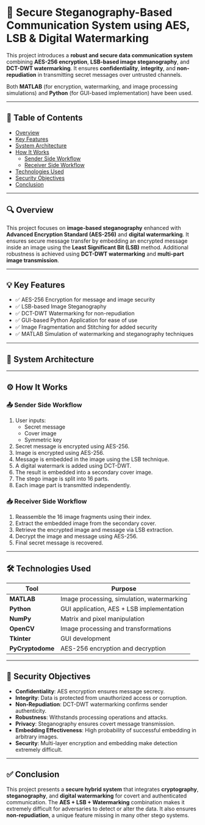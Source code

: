 # 🔐 Secure Steganography-Based Communication System using AES, LSB & Digital Watermarking

This project introduces a **robust and secure data communication system** combining **AES-256 encryption**, **LSB-based image steganography**, and **DCT-DWT watermarking**. It ensures **confidentiality**, **integrity**, and **non-repudiation** in transmitting secret messages over untrusted channels.

Both **MATLAB** (for encryption, watermarking, and image processing simulations) and **Python** (for GUI-based implementation) have been used.

---

## 📌 Table of Contents

- [Overview](#-overview)
- [Key Features](#-key-features)
- [System Architecture](#-system-architecture)
- [How It Works](#-how-it-works)
  - [Sender Side Workflow](#sender-side-workflow)
  - [Receiver Side Workflow](#receiver-side-workflow)
- [Technologies Used](#-technologies-used)
- [Security Objectives](#-security-objectives)
- [Conclusion](#-conclusion)

---

## 🔍 Overview

This project focuses on **image-based steganography** enhanced with **Advanced Encryption Standard (AES-256)** and **digital watermarking**. It ensures secure message transfer by embedding an encrypted message inside an image using the **Least Significant Bit (LSB)** method. Additional robustness is achieved using **DCT-DWT watermarking** and **multi-part image transmission**.

---

## 💡 Key Features

- ✅ AES-256 Encryption for message and image security  
- ✅ LSB-based Image Steganography  
- ✅ DCT-DWT Watermarking for non-repudiation  
- ✅ GUI-based Python Application for ease of use  
- ✅ Image Fragmentation and Stitching for added security  
- ✅ MATLAB Simulation of watermarking and steganography techniques

---

## 🧠 System Architecture


---

## ⚙️ How It Works

### 📤 Sender Side Workflow

1. User inputs:
   - Secret message
   - Cover image
   - Symmetric key
2. Secret message is encrypted using AES-256.
3. Image is encrypted using AES-256.
4. Message is embedded in the image using the LSB technique.
5. A digital watermark is added using DCT-DWT.
6. The result is embedded into a secondary cover image.
7. The stego image is split into 16 parts.
8. Each image part is transmitted independently.

### 📥 Receiver Side Workflow

1. Reassemble the 16 image fragments using their index.
2. Extract the embedded image from the secondary cover.
3. Retrieve the encrypted image and message via LSB extraction.
4. Decrypt the image and message using AES-256.
5. Final secret message is recovered.

---

## 🛠️ Technologies Used

| Tool         | Purpose                              |
|--------------|---------------------------------------|
| **MATLAB**   | Image processing, simulation, watermarking |
| **Python**   | GUI application, AES + LSB implementation |
| **NumPy**    | Matrix and pixel manipulation         |
| **OpenCV**   | Image processing and transformations  |
| **Tkinter**  | GUI development                       |
| **PyCryptodome** | AES-256 encryption and decryption     |

---

## 🔐 Security Objectives

- **Confidentiality**: AES encryption ensures message secrecy.
- **Integrity**: Data is protected from unauthorized access or corruption.
- **Non-Repudiation**: DCT-DWT watermarking confirms sender authenticity.
- **Robustness**: Withstands processing operations and attacks.
- **Privacy**: Steganography ensures covert message transmission.
- **Embedding Effectiveness**: High probability of successful embedding in arbitrary images.
- **Security**: Multi-layer encryption and embedding make detection extremely difficult.

---

## ✅ Conclusion

This project presents a **secure hybrid system** that integrates **cryptography**, **steganography**, and **digital watermarking** for covert and authenticated communication. The **AES + LSB + Watermarking** combination makes it extremely difficult for adversaries to detect or alter the data. It also ensures **non-repudiation**, a unique feature missing in many other stego systems.



